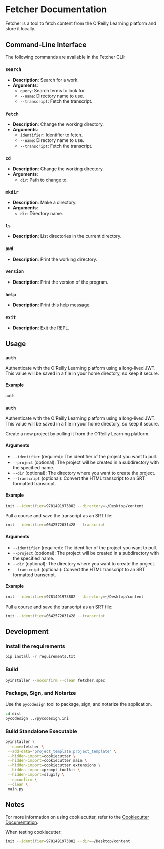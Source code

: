 # Fetcher Documentation

Fetcher is a tool to fetch content from the O'Reilly Learning platform and store it locally.

## Command-Line Interface

The following commands are available in the Fetcher CLI:

### `search`

- **Description**: Search for a work.
- **Arguments**:
  - `query`: Search terms to look for.
  - `--name`: Directory name to use.
  - `--transcript`: Fetch the transcript.

### `fetch`

- **Description**: Change the working directory.
- **Arguments**:
  - `identifier`: Identifier to fetch.
  - `--name`: Directory name to use.
  - `--transcript`: Fetch the transcript.

### `cd`

- **Description**: Change the working directory.
- **Arguments**:
  - `dir`: Path to change to.

### `mkdir`

- **Description**: Make a directory.
- **Arguments**:
  - `dir`: Directory name.

### `ls`

- **Description**: List directories in the current directory.

### `pwd`

- **Description**: Print the working directory.

### `version`

- **Description**: Print the version of the program.

### `help`

- **Description**: Print this help message.

### `exit`

- **Description**: Exit the REPL.

## Usage

### `auth`

Authenticate with the O'Reilly Learning platform using a long-lived JWT. This value will be saved in a file in your home directory, so keep it secure.

#### Example

```bash
auth
```

### `auth`

Authenticate with the O'Reilly Learning platform using a long-lived JWT. This value will be saved in a file in your home directory, so keep it secure.

Create a new project by pulling it from the O'Reilly Learning platform.

#### Arguments

- `--identifier` (required): The identifier of the project you want to pull.
- `--project` (optional): The project will be created in a subdirectory with the specified name.
- `--dir` (optional): The directory where you want to create the project.
- `--transcript` (optional): Convert the HTML transcript to an SRT formatted transcript.

#### Example

```bash
init --identifier=9781491973882 --directory=~/Desktop/content
```

Pull a course and save the transcript as an SRT file:

```bash
init --identifier=0642572031428 --transcript
```

#### Arguments

- `--identifier` (required): The identifier of the project you want to pull.
- `--project` (optional): The project will be created in a subdirectory with the specified name.
- `--dir` (optional): The directory where you want to create the project.
- `--transcript` (optional): Convert the HTML transcript to an SRT formatted transcript.

#### Example

```bash
init --identifier=9781491973882 --directory=~/Desktop/content
```

Pull a course and save the transcript as an SRT file:

```bash
init --identifier=0642572031428 --transcript
```

## Development

### Install the requirements

```bash
pip install -r requirements.txt
```

### Build

```bash
pyinstaller --noconfirm --clean fetcher.spec
```

### Package, Sign, and Notarize

Use the `pycodesign` tool to package, sign, and notarize the application.

```bash
cd dist
pycodesign ../pycodesign.ini
```

### Build Standalone Executable

```bash
pyinstaller \
 --name=fetcher \
 --add-data="project_template:project_template" \
 --hidden-import=cookiecutter \
 --hidden-import=cookiecutter.main \
 --hidden-import=cookiecutter.extensions \
 --hidden-import=prompt_toolkit \
 --hidden-import=slugify \
 --noconfirm \
 --clean \
 main.py
```

## Notes

For more information on using cookiecutter, refer to the [Cookiecutter Documentation](https://cookiecutter.readthedocs.io/en/1.7.0/advanced/calling_from_python.html).

When testing cookiecutter:

```bash
init --identifier=9781491973882 --dir=~/Desktop/content
```
